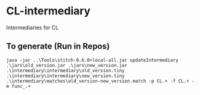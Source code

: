 # CL-intermediary

Intermediaries for CL

## To generate (Run in Repos)
```
java -jar ..\Tools\stitch-0.6.0+local-all.jar updateIntermediary .\jars\old_version.jar .\jars\new_version.jar .\intermediary\intermediary\old_version.tiny .\intermediary\intermediary\new_version.tiny .\intermediary\matches\old_version-new_version.match -p CL.+ -f CL.+ -m func_.+
```
